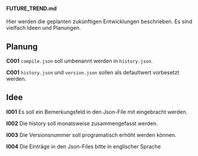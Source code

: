 #### FUTURE_TREND.md

Hier werden die geplanten zukünftigen Entwicklungen beschrieben.
Es sind vielfach Ideen und Planungen.


## Planung

**C001** `compile.json` soll umbenannt werden in `history.json`.

**C001** `history.json` und `version.json` sollen als defaultwert vorbesetzt werden.


## Idee

**I001** Es soll ein Bemerkungsfeld in den Json-File mit eingebracht werden.

**I002** Die history soll monatsweise zusammengefasst werden.

**I003** Die Versionsnummer soll programatisch erhöht werden können.

**I004** Die Einträge in den Json-Files bitte in englischer Sprache

